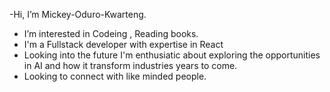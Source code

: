  -Hi, I’m Mickey-Oduro-Kwarteng.
- I’m interested in Codeing , Reading books.
- I'm a Fullstack developer with expertise in React
- Looking into the future I'm enthusiatic about exploring the opportunities in AI and how it transform industries years to come.
- Looking to connect with like minded people.
